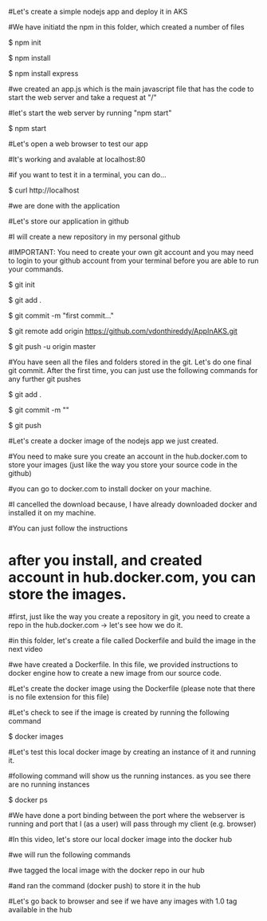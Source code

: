 #Let's create a simple nodejs app and deploy it in AKS

#We have initiatd the npm in this folder, which created a number of files

$ npm init

$ npm install

$ npm install express

#we created an app.js which is the main javascript file that has the code to start the web server and take a request at "/"

#let's start the web server by running "npm start"

$ npm start

#Let's open a web browser to test our app

#It's working and avalable at localhost:80

#if you want to test it in a terminal, you can do...

$ curl http://localhost

#we are done with the application

#Let's store our application in github

#I will create a new repository in my personal github

#IMPORTANT: You need to create your own git account and you may need to login to your github account from your terminal before you are able to run your commands.

$ git init

$ git add .

$ git commit -m "first commit..."

$ git remote add origin https://github.com/vdonthireddy/AppInAKS.git

$ git push -u origin master

#You have seen all the files and folders stored in the git. Let's do one final git commit. After the first time, you can just use the following commands for any further git pushes

$ git add .

$ git commit -m "<your comments>"

$ git push

#Let's create a docker image of the nodejs app we just created.

#You need to make sure you create an account in the hub.docker.com to store your images (just like the way you store your source code in the github)

#you can go to docker.com to install docker on your machine.

#I cancelled the download because, I have already downloaded docker and installed it on my machine.

#You can just follow the instructions

# after you install, and created account in hub.docker.com, you can store the images.

#first, just like the way you create a repository in git, you need to create a repo in the hub.docker.com -> let's see how we do it.

#in this folder, let's create a file called Dockerfile and build the image in the next video

#we have created a Dockerfile. In this file, we provided instructions to docker engine how to create a new image from our source code.

#Let's create the docker image using the Dockerfile (please note that there is no file extension for this file)

#Let's check to see if the image is created by running the following command

$ docker images

#Let's test this local docker image by creating an instance of it and running it.

#following command will show us the running instances. as you see there are no running instances

$ docker ps

#We have done a port binding between the port where the webserver is running and port that I (as a user) will pass through my client (e.g. browser)

#In this video, let's store our local docker image into the docker hub

#we will run the following commands

#we tagged the local image with the docker repo in our hub

#and ran the command (docker push) to store it in the hub

#Let's go back to browser and see if we have any images with 1.0 tag available in the hub



